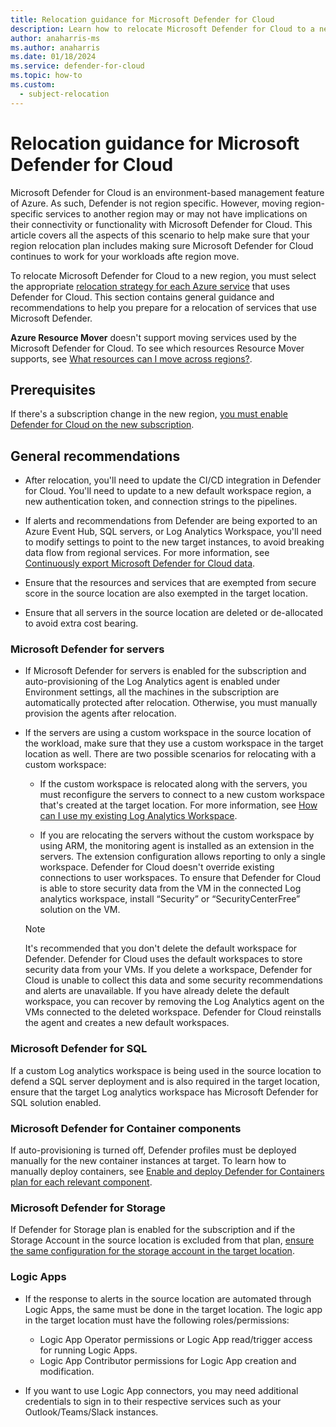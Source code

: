 ```yaml
---
title: Relocation guidance for Microsoft Defender for Cloud
description: Learn how to relocate Microsoft Defender for Cloud to a new region
author: anaharris-ms
ms.author: anaharris
ms.date: 01/18/2024
ms.service: defender-for-cloud
ms.topic: how-to
ms.custom:
  - subject-relocation
---
```


# Relocation guidance for Microsoft Defender for Cloud

Microsoft Defender for Cloud is an environment-based management feature of Azure. As such, Defender is not region specific. However, moving region-specific services to another region may or may not have implications on their connectivity or functionality with Microsoft Defender for Cloud. This article covers all the aspects of this scenario to help make sure that your region relocation plan includes making sure Microsoft Defender for Cloud continues to work for your workloads afte region move.

To relocate Microsoft Defender for Cloud to a new region, you must select the appropriate [relocation strategy for each Azure service](relocation-concept-guidance-overview.md) that uses Defender for Cloud. This section contains general guidance and recommendations to help you prepare for a relocation of services that use Microsoft Defender.

**Azure Resource Mover** doesn't support moving services used by the Microsoft Defender for Cloud. To see which resources Resource Mover supports, see [What resources can I move across regions?](/azure/resource-mover/overview#what-resources-can-i-move-across-regions).

## Prerequisites

If there's a subscription change in the new region, [ you must enable Defender for Cloud on the new subscription](/azure/defender-for-cloud/connect-azure-subscription). 


## General recommendations

- After relocation, you'll need to update the CI/CD integration in Defender for Cloud. You'll need to update to a new default workspace region, a new authentication token, and connection strings to the pipelines.

- If alerts and recommendations from Defender are being exported to an Azure Event Hub, SQL servers, or Log Analytics Workspace, you'll need to modify settings to point to the new target instances, to avoid breaking data flow from regional services. For more information, see [Continuously export Microsoft Defender for Cloud data](/azure/defender-for-cloud/continuous-export?tabs=azure-portal). 

- Ensure that the resources and services that are exempted from secure score in the source location are also exempted in the target location. 

- Ensure that all servers in the source location are deleted or de-allocated to avoid extra cost bearing.

### Microsoft Defender for servers

- If Microsoft Defender for servers is enabled for the subscription and auto-provisioning of the Log Analytics agent is enabled under Environment settings, all the machines in the subscription are automatically protected after relocation. Otherwise, you must manually provision the agents after relocation. 

- If the servers are using a custom workspace in the source location of the workload, make sure that they use a custom workspace in the target location as well. There are two possible scenarios for relocating with a custom workspace:

    - If the custom workspace is relocated along with the servers, you must reconfigure the servers to connect to a new custom workspace that's created at the target location. For more information, see [How can I use my existing Log Analytics Workspace](/azure/defender-for-cloud/faq-data-collection-agents#how-can-i-use-my-existing-log-analytics-workspace-).

    - If you are relocating the servers without the custom workspace by using ARM, the monitoring agent is installed as an extension in the servers. The extension configuration allows reporting to only a single workspace. Defender for Cloud doesn't override existing connections to user workspaces. To ensure that Defender for Cloud is able to store security data from the VM in the connected Log analytics workspace, install “Security” or “SecurityCenterFree” solution on the VM.

    >[!NOTE]
    >It's recommended that you don't delete the default workspace for Defender. Defender for Cloud uses the default workspaces to store security data from your VMs. If you delete a workspace, Defender for Cloud is unable to collect this data and some security recommendations and alerts are unavailable. If you have already delete the default workspace, you can recover by removing the Log Analytics agent on the VMs connected to the deleted workspace. Defender for Cloud reinstalls the agent and creates a new default workspaces.

### Microsoft Defender for SQL

If a custom Log analytics workspace is being used in the source location to defend a SQL server deployment and is also required in the target location, ensure that the target Log analytics workspace has Microsoft Defender for SQL solution enabled.

### Microsoft Defender for Container components

If auto-provisioning is turned off, Defender profiles must be deployed manually for the new container instances at target. To learn how to manually deploy containers, see [Enable and deploy Defender for Containers plan for each relevant component](/azure/defender-for-cloud/defender-for-containers-enable#deploying-defender-agent---all-options). 

### Microsoft Defender for Storage

If Defender for Storage plan is enabled for the subscription and if the Storage Account in the source location is excluded from that plan, [ensure the same configuration for the storage account in the target location](/azure/defender-for-cloud/defender-for-storage-classic-enable?tabs=enable-storage-protection-ps#exclude-a-storage-account-from-a-protected-subscription-in-the-per-transaction-plan).

### Logic Apps

- If the response to alerts in the source location are automated through Logic Apps, the same must be done in the target location. The logic app in the target location  must have the following roles/permissions:
    - Logic App Operator permissions or Logic App read/trigger access for running Logic Apps.
    - Logic App Contributor permissions for Logic App creation and modification.

- If you want to use Logic App connectors, you may need additional credentials to sign in to their respective services such as your Outlook/Teams/Slack instances.
    



